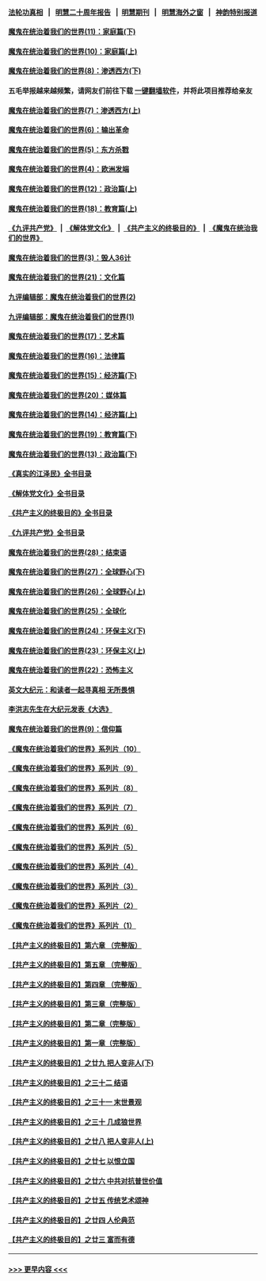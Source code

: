 #### [法轮功真相](https://github.com/gfw-breaker/truth/blob/master/README.md?t=0) &nbsp;&nbsp;|&nbsp;&nbsp; [明慧二十周年报告](https://github.com/gfw-breaker/mh-reports/blob/master/README.md?t=0) &nbsp;&nbsp;|&nbsp;&nbsp;[明慧期刊](https://github.com/gfw-breaker/mh-qikan) &nbsp;&nbsp;|&nbsp;&nbsp; [明慧海外之窗](https://github.com/gfw-breaker/mh-news/blob/master/README.md?t=0) &nbsp;&nbsp;|&nbsp;&nbsp; [神韵特别报道](https://github.com/gfw-breaker/mh-news/blob/master/shenyun.md?t=0)
#### [魔鬼在统治着我们的世界(11)：家庭篇(下)](../pages/nsc422/n10440961.md?t=12161001) 
#### [魔鬼在统治着我们的世界(10)：家庭篇(上)](../pages/nsc422/n10435448.md?t=12161001) 
#### [魔鬼在统治着我们的世界(8)：渗透西方(下)](../pages/nsc422/n10429603.md?t=12161001) 
#### 五毛举报越来越频繁，请网友们前往下载 [一键翻墙软件](https://github.com/gfw-breaker/ssr-accounts)，并将此项目推荐给亲友
#### [魔鬼在统治着我们的世界(7)：渗透西方(上)](../pages/nsc422/n10426013.md?t=12161001) 
#### [魔鬼在统治着我们的世界(6)：输出革命](../pages/nsc422/n10421536.md?t=12161001) 
#### [魔鬼在统治着我们的世界(5)：东方杀戮](../pages/nsc422/n10417707.md?t=12161001) 
#### [魔鬼在统治着我们的世界(4)：欧洲发端](../pages/nsc422/n10414890.md?t=12161001) 
#### [魔鬼在统治着我们的世界(12)：政治篇(上)](../pages/nsc422/n10444576.md?t=12161001) 
#### [魔鬼在统治着我们的世界(18)：教育篇(上)](../pages/nsc422/n10526970.md?t=12161001) 
#### [《九评共产党》](https://github.com/begood0513/9ping.md/blob/master/README.md) &nbsp;|&nbsp; [《解体党文化》](../../../../jtdwh.md/blob/master/README.md)  &nbsp;|&nbsp; [《共产主义的终极目的》](../../../../gczydzjmd.md/blob/master/README.md) &nbsp;|&nbsp; [《魔鬼在统治我们的世界》](../../../../mgztzwmdsj.md/blob/master/README.md) 
#### [魔鬼在统治着我们的世界(3)：毁人36计](../pages/nsc422/n10411583.md?t=12161001) 
#### [魔鬼在统治着我们的世界(21)：文化篇](../pages/nsc422/n10597706.md?t=12161001) 
#### [九评编辑部：魔鬼在统治着我们的世界(2)](../pages/nsc422/n10410036.md?t=12161001) 
#### [九评编辑部：魔鬼在统治着我们的世界(1)](../pages/nsc422/n10406825.md?t=12161001) 
#### [魔鬼在统治着我们的世界(17)：艺术篇](../pages/nsc422/n10499093.md?t=12161001) 
#### [魔鬼在统治着我们的世界(16)：法律篇](../pages/nsc422/n10485969.md?t=12161001) 
#### [魔鬼在统治着我们的世界(15)：经济篇(下)](../pages/nsc422/n10469975.md?t=12161001) 
#### [魔鬼在统治着我们的世界(20)：媒体篇](../pages/nsc422/n10586579.md?t=12161001) 
#### [魔鬼在统治着我们的世界(14)：经济篇(上)](../pages/nsc422/n10457370.md?t=12161001) 
#### [魔鬼在统治着我们的世界(19)：教育篇(下)](../pages/nsc422/n10564808.md?t=12161001) 
#### [魔鬼在统治着我们的世界(13)：政治篇(下)](../pages/nsc422/n10448270.md?t=12161001) 
#### [《真实的江泽民》全书目录](../pages/nsc422/n13721399.md?t=12161001) 
#### [《解体党文化》全书目录](../pages/nsc422/n13721157.md?t=12161001) 
#### [《共产主义的终极目的》全书目录](../pages/nsc422/n13721048.md?t=12161001) 
#### [《九评共产党》全书目录](../pages/nsc422/n13708085.md?t=12161001) 
#### [魔鬼在统治着我们的世界(28)：结束语](../pages/nsc422/n10936246.md?t=12161001) 
#### [魔鬼在统治着我们的世界(27)：全球野心(下)](../pages/nsc422/n10928319.md?t=12161001) 
#### [魔鬼在统治着我们的世界(26)：全球野心(上)](../pages/nsc422/n10900318.md?t=12161001) 
#### [魔鬼在统治着我们的世界(25)：全球化](../pages/nsc422/n10788205.md?t=12161001) 
#### [魔鬼在统治着我们的世界(24)：环保主义(下)](../pages/nsc422/n10695307.md?t=12161001) 
#### [魔鬼在统治着我们的世界(23)：环保主义(上)](../pages/nsc422/n10688613.md?t=12161001) 
#### [魔鬼在统治着我们的世界(22)：恐怖主义](../pages/nsc422/n10614727.md?t=12161001) 
#### [英文大纪元：和读者一起寻真相 无所畏惧](../pages/nsc422/n12542027.md?t=12161001) 
#### [李洪志先生在大纪元发表《大选》](../pages/nsc422/n12534746.md?t=12161001) 
#### [魔鬼在统治着我们的世界(9)：信仰篇](../pages/nsc422/n10432159.md?t=12161001) 
#### [《魔鬼在统治着我们的世界》系列片（10）](../pages/nsc422/n12292670.md?t=12161001) 
#### [《魔鬼在统治着我们的世界》系列片（9）](../pages/nsc422/n12290859.md?t=12161001) 
#### [《魔鬼在统治着我们的世界》系列片（8）](../pages/nsc422/n12287445.md?t=12161001) 
#### [《魔鬼在统治着我们的世界》系列片（7）](../pages/nsc422/n12283425.md?t=12161001) 
#### [《魔鬼在统治着我们的世界》系列片（6）](../pages/nsc422/n12282314.md?t=12161001) 
#### [《魔鬼在统治着我们的世界》系列片（5）](../pages/nsc422/n12281419.md?t=12161001) 
#### [《魔鬼在统治着我们的世界》系列片（4）](../pages/nsc422/n12274024.md?t=12161001) 
#### [《魔鬼在统治着我们的世界》系列片（3）](../pages/nsc422/n12271322.md?t=12161001) 
#### [《魔鬼在统治着我们的世界》系列片（2）](../pages/nsc422/n12269049.md?t=12161001) 
#### [《魔鬼在统治着我们的世界》系列片（1）](../pages/nsc422/n12267575.md?t=12161001) 
#### [【共产主义的终极目的】第六章 （完整版）](../pages/nsc422/n11428913.md?t=12161001) 
#### [【共产主义的终极目的】第五章 （完整版）](../pages/nsc422/n11428912.md?t=12161001) 
#### [【共产主义的终极目的】第四章 （完整版）](../pages/nsc422/n11428907.md?t=12161001) 
#### [【共产主义的终极目的】第三章（完整版）](../pages/nsc422/n11428848.md?t=12161001) 
#### [【共产主义的终极目的】第二章（完整版）](../pages/nsc422/n11428831.md?t=12161001) 
#### [【共产主义的终极目的】第一章（完整版）](../pages/nsc422/n11417651.md?t=12161001) 
#### [【共产主义的终极目的】之廿九 把人变非人(下)](../pages/nsc422/n11344140.md?t=12161001) 
#### [【共产主义的终极目的】之三十二 结语](../pages/nsc422/n11360535.md?t=12161001) 
#### [【共产主义的终极目的】之三十一 末世景观](../pages/nsc422/n11351129.md?t=12161001) 
#### [【共产主义的终极目的】之三十 几成狼世界](../pages/nsc422/n11348280.md?t=12161001) 
#### [【共产主义的终极目的】之廿八 把人变非人(上)](../pages/nsc422/n11340492.md?t=12161001) 
#### [【共产主义的终极目的】之廿七 以恨立国](../pages/nsc422/n11336944.md?t=12161001) 
#### [【共产主义的终极目的】之廿六 中共对抗普世价值](../pages/nsc422/n11324785.md?t=12161001) 
#### [【共产主义的终极目的】之廿五 传统艺术颂神](../pages/nsc422/n11296396.md?t=12161001) 
#### [【共产主义的终极目的】之廿四 人伦典范](../pages/nsc422/n11296397.md?t=12161001) 
#### [【共产主义的终极目的】之廿三 富而有德](../pages/nsc422/n11283598.md?t=12161001) 

----
#### [ >>> 更早内容 <<< ](../indexes/nsc422-earlier.md)
